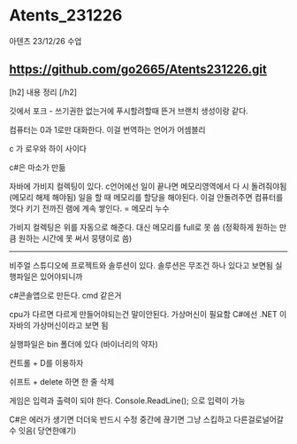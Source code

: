 # Atents_231226
아텐츠 23/12/26 수업

https://github.com/go2665/Atents231226.git
------------------------------------
[h2] 내용 정리 [/h2]

깃에서 포크 - 쓰기권한 없는거에 푸시할려할때 뜬거
	브랜치 생성이랑 같다.

컴퓨터는 0과 1로만 대화한다.
	이걸 번역하는 언어가 어셈블리

c 가 로우와 하이 사이다

c#은 마소가 만듦

  자바에 가비지 컬렉팅이 있다. 
  c언어에선 일이 끝나면 메모리영역에서 다 시 돌려줘야됨 (메모리 해제 해야됨)
  일을 할 때 메모리를 할당을 해야된다.
  이걸 안돌려주면 컴퓨터를 껏다 키기 전까진 램에 계속 쌓인다. =  메모리 누수

  가비지 컬렉팅은 위를 자동으로 해준다. 대신 메모리를 full로 못 씀 (정확하게 원하는 만큼 원하는 시간에 못 써서 뭉탱이로 씀)

  
--------------------

비주얼 스튜디오에 프로젝트와 솔루션이 있다.
	솔루션은 무조건 하나 있다고 보면됨
 	실행파일은 있어야되니까

  
  c#콘솔앱으로 만든다.
  cmd 같은거

cpu가 다르면 다르게 만들어야되는건 말이안된다. 가상머신이 필요함
C#에선 .NET 이 자바의 가상머신이라고 보면 됨

실행파일은 bin 폴더에 있다 (바이너리의 약자)

컨트롤 + D를 이용하자

쉬프트 + delete 하면 한 줄 삭제

게임은 입력과 출력이 되야 한다.
Console.ReadLine(); 으로 입력이 가능

C#은 에러가 생기면 더더욱 반드시 수정
중간에 끊기면 그냥 스킵하고 다른걸로널어갈수 잇음( 당연한얘기)


